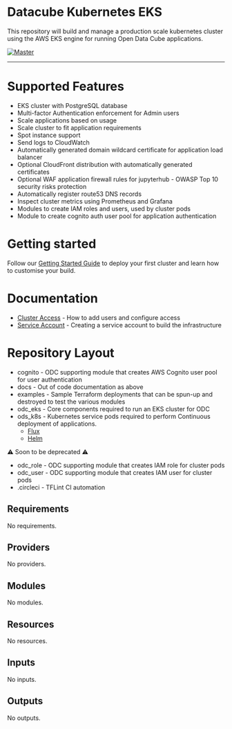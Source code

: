 # Datacube Kubernetes EKS

This repository will build and manage a production scale kubernetes cluster using the AWS EKS engine
for running Open Data Cube applications.

[![Master](https://circleci.com/gh/opendatacube/datacube-k8s-eks/tree/master.svg?style=shield)](https://circleci.com/gh/opendatacube/datacube-k8s-eks/tree/master)

---

# Supported Features

* EKS cluster with PostgreSQL database
* Multi-factor Authentication enforcement for Admin users
* Scale applications based on usage
* Scale cluster to fit application requirements
* Spot instance support
* Send logs to CloudWatch
* Automatically generated domain wildcard certificate for application load balancer
* Optional CloudFront distribution with automatically generated certificates
* Optional WAF application firewall rules for jupyterhub - OWASP Top 10 security risks protection
* Automatically register route53 DNS records
* Inspect cluster metrics using Prometheus and Grafana
* Modules to create IAM roles and users, used by cluster pods
* Module to create cognito auth user pool for application authentication

# Getting started

Follow our [Getting Started Guide](docs/getting_started.md) to deploy your first cluster and learn how to customise your build.

# Documentation

* [Cluster Access](docs/cluster_access.md) - How to add users and configure access
* [Service Account](docs/service_account.md) - Creating a service account to build the infrastructure

# Repository Layout

* cognito - ODC supporting module that creates AWS Cognito user pool for user authentication
* docs - Out of code documentation as above
* examples - Sample Terraform deployments that can be spun-up and destroyed to test the various modules
* odc_eks - Core components required to run an EKS cluster for ODC
* ods_k8s - Kubernetes service pods required to perform Continuous deployment of applications.
  * [Flux](https://www.weave.works/oss/flux/)
  * [Helm](https://helm.sh/)

:warning: Soon to be deprecated :warning:
* odc_role - ODC supporting module that creates IAM role for cluster pods
* odc_user - ODC supporting module that creates IAM user for cluster pods
* .circleci - TFLint CI automation

<!-- BEGIN_TF_DOCS -->
## Requirements

No requirements.

## Providers

No providers.

## Modules

No modules.

## Resources

No resources.

## Inputs

No inputs.

## Outputs

No outputs.
<!-- END_TF_DOCS -->